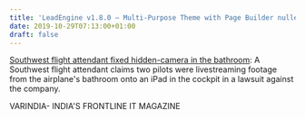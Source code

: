 ```yaml
---
title: 'LeadEngine v1.8.0 – Multi-Purpose Theme with Page Builder nulled'
date: 2019-10-29T07:13:00+01:00
draft: false
---
```


[Southwest flight attendant fixed hidden-camera in the bathroom](https://varindia.com/news/southwest-flight-attendant-fixed-hiddencamera-in-the-bathroom#.XbfZmAU-klA.blogger): A Southwest flight attendant claims two pilots were livestreaming footage from the airplane's bathroom onto an iPad in the cockpit in a lawsuit against the company.  
  
VARINDIA- INDIA'S FRONTLINE IT MAGAZINE